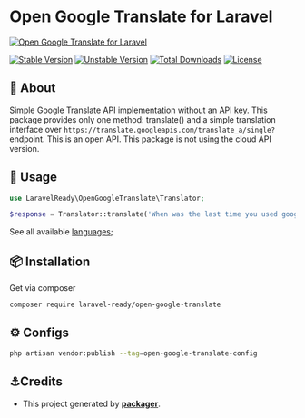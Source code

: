 # Open Google Translate for Laravel

[![Open Google Translate for Laravel](https://preview.dragon-code.pro/LaravelReady/open-google-translate.svg?brand=laravel)](https://github.com/laravel-ready/open-google-translate)

[![Stable Version][badge_stable]][link_packagist]
[![Unstable Version][badge_unstable]][link_packagist]
[![Total Downloads][badge_downloads]][link_packagist]
[![License][badge_license]][link_license]

## 📂 About

Simple Google Translate API implementation without an API key. This package provides only one method: translate() and a simple translation interface over `https://translate.googleapis.com/translate_a/single?` endpoint. This is an open API. This package is not using the cloud API version.

## 📜 Usage

```php
use LaravelReady\OpenGoogleTranslate\Translator;

$response = Translator::translate('When was the last time you used google translate?', 'en', 'tr');
```

See all available [languages](https://cloud.google.com/translate/docs/languages);

## 📦 Installation

Get via composer

`composer require laravel-ready/open-google-translate`


## ⚙️ Configs

```bash
php artisan vendor:publish --tag=open-google-translate-config
```


## ⚓Credits

- This project generated by **[packager](https://github.com/laravel-ready/packager)**.

[badge_downloads]:      https://img.shields.io/packagist/dt/laravel-ready/open-google-translate.svg?style=flat-square

[badge_license]:        https://img.shields.io/packagist/l/laravel-ready/open-google-translate.svg?style=flat-square

[badge_stable]:         https://img.shields.io/github/v/release/laravel-ready/open-google-translate?label=stable&style=flat-square

[badge_unstable]:       https://img.shields.io/badge/unstable-dev--main-orange?style=flat-square

[link_license]:         LICENSE

[link_packagist]:       https://packagist.org/packages/laravel-ready/open-google-translate

